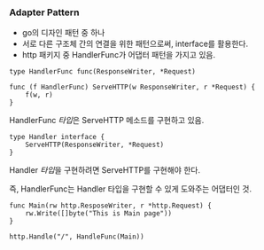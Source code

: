 ### Adapter Pattern

- go의 디자인 패턴 중 하나
- 서로 다른 구조체 간의 연결을 위한 패턴으로써, interface를 활용한다.
- http 패키지 중 HandlerFunc가 어댑터 패턴을 가지고 있음.

```
type HandlerFunc func(ResponseWriter, *Request)

func (f HandlerFunc) ServeHTTP(w ResponseWriter, r *Request) {
    f(w, r)
}
```

HandlerFunc *타입*은 ServeHTTP 메소드를 구현하고 있음.

```
type Handler interface {
    ServeHTTP(ResponseWriter, *Request)
}
```

Handler *타입*을 구현하려면 ServeHTTP를 구현해야 한다.

즉, HandlerFunc는 Handler 타입을 구현할 수 있게 도와주는 어댑터인 것.

```
func Main(rw http.ResposeWriter, r *http.Request) {
    rw.Write([]byte("This is Main page"))
}

http.Handle("/", HandleFunc(Main))
```
